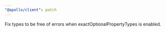 ```yaml
---
"@apollo/client": patch
---
```


Fix types to be free of errors when exactOptionalPropertyTypes is enabled.
